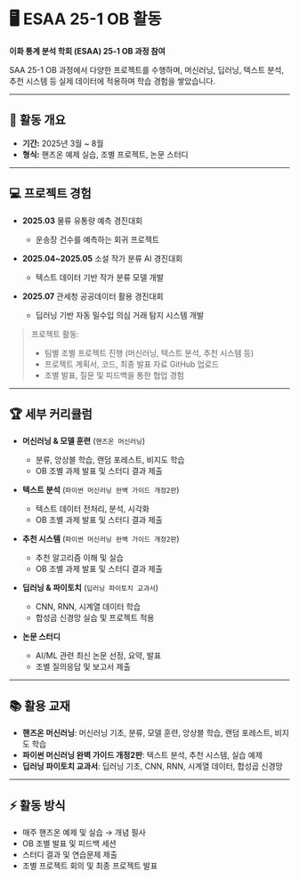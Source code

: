 # 🖥️ ESAA 25-1 OB 활동
**이화 통계 분석 학회 (ESAA) 25-1 OB 과정 참여**

SAA 25-1 OB 과정에서 다양한 프로젝트를 수행하며, 머신러닝, 딥러닝, 텍스트 분석, 추천 시스템 등 실제 데이터에 적용하며 학습 경험을 쌓았습니다.  

---

## 📌 활동 개요
- **기간:** 2025년 3월 ~ 8월  
- **형식:** 핸즈온 예제 실습, 조별 프로젝트, 논문 스터디  

---

## 💻 프로젝트 경험

- **2025.03** 물류 유통량 예측 경진대회  
  - 운송장 건수를 예측하는 회귀 프로젝트

- **2025.04~2025.05** 소설 작가 분류 AI 경진대회  
  - 텍스트 데이터 기반 작가 분류 모델 개발  

- **2025.07** 관세청 공공데이터 활용 경진대회  
  - 딥러닝 기반 자동 밀수입 의심 거래 탐지 시스템 개발  

> 프로젝트 활동:  
> - 팀별 조별 프로젝트 진행 (머신러닝, 텍스트 분석, 추천 시스템 등)  
> - 프로젝트 계획서, 코드, 최종 발표 자료 GitHub 업로드  
> - 조별 발표, 질문 및 피드백을 통한 협업 경험  

---

## 🏆 세부 커리큘럼

- **머신러닝 & 모델 훈련** (`핸즈온 머신러닝`)  
  - 분류, 앙상블 학습, 랜덤 포레스트, 비지도 학습  
  - OB 조별 과제 발표 및 스터디 결과 제출  

- **텍스트 분석** (`파이썬 머신러닝 완벽 가이드 개정2판`)  
  - 텍스트 데이터 전처리, 분석, 시각화  
  - OB 조별 과제 발표 및 스터디 결과 제출  

- **추천 시스템** (`파이썬 머신러닝 완벽 가이드 개정2판`)  
  - 추천 알고리즘 이해 및 실습  
  - OB 조별 과제 발표 및 스터디 결과 제출  

- **딥러닝 & 파이토치** (`딥러닝 파이토치 교과서`)  
  - CNN, RNN, 시계열 데이터 학습  
  - 합성곱 신경망 실습 및 프로젝트 적용  

- **논문 스터디**  
  - AI/ML 관련 최신 논문 선정, 요약, 발표  
  - 조별 질의응답 및 보고서 제출  

---

## 📚 활용 교재
- **핸즈온 머신러닝**: 머신러닝 기초, 분류, 모델 훈련, 앙상블 학습, 랜덤 포레스트, 비지도 학습  
- **파이썬 머신러닝 완벽 가이드 개정2판**: 텍스트 분석, 추천 시스템, 실습 예제  
- **딥러닝 파이토치 교과서**: 딥러닝 기초, CNN, RNN, 시계열 데이터, 합성곱 신경망  

---

## ⚡ 활동 방식
- 매주 핸즈온 예제 및 실습 → 개념 필사  
- OB 조별 발표 및 피드백 세션  
- 스터디 결과 및 연습문제 제출  
- 조별 프로젝트 회의 및 최종 프로젝트 발표  

